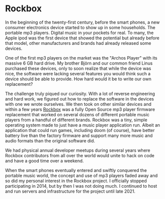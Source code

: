 # Rockbox

In the beginning of the twenty-first century, before the smart phones, a new
consumer electronics device started to show up in some households. The
portable mp3 players. Digital music in your pockets for real. To many, the
Apple ipod was the first device that showed the potential but already before
that model, other manufacturers and brands had already released some devices.

One of the first mp3 players on the market was the "Archos Player" with its
massive 6 GB hard drive. My brother Björn and our common friend Linus
purchased these devices, only to soon realize that while the device was nice,
the software were lacking several features you would think such a device
should be able to provide. How hard would it be to write our own replacement?

The challenge truly piqued our curiosity. With a lot of reverse engineering
and hard work, we figured out how to replace the software in the devices with
one we wrote ourselves. We then took on other similar devices and within a few
years [Rockbox](https://www.rockbox.org) was a fully Open Source mp3 player
firmware replacement that worked on several dozens of different portable music
players from a handful of different brands. Rockbox was a tiny, simple
operating system made to just have a music player application run. Albeit an
application that could run games, including doom (of course), have better
battery live than the factory firmware and support many more music and audio
formats than the original software did.

We had physical annual developer meetups during several years where Rockbox
contributors from all over the world would unite to hack on code and have a
good time over a weekend.

When the smart phones eventually entered and swiftly conquered the portable
music world, the concept and use of mp3 players faded away and so did my
personal interest in the Rockbox project. I officially stopped participating
in 2014, but by then I was not doing much. I continued to host and run servers
and infrastructure for the project until late 2021.

